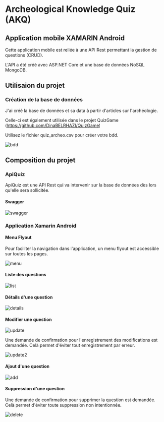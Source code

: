 # Archeological Knowledge Quiz (AKQ)

## Application mobile XAMARIN Android

Cette application mobile est reliée à une API Rest permettant la gestion de questions (CRUD).

L'API a été créé avec ASP.NET Core et une base de données NoSQL MongoDB.

## Utilisaion du projet

### Création de la base de données

J'ai créé la base de données et sa data à partir d'articles sur l'archéologie.

Celle-ci est également utilisée dans le projet QuizGame (https://github.com/DinaBELRHAZI/QuizGame)

Utilisez le fichier quiz_archeo.csv pour créer votre bdd.

![bdd](img/Mongodb_archeo_quiz.PNG)



## Composition du projet

### ApiQuiz

ApiQuiz est une API Rest qui va intervenir sur la base de données dès lors qu'elle sera sollicitée. 

#### Swagger

![swagger](img/swagger.PNG)


### Application Xamarin Android

#### Menu Flyout 

Pour faciliter la navigation dans l'application, un menu flyout est accessible sur toutes les pages.

![menu](img/menu.png)

#### Liste des questions

![list](img/list.png)

#### Détails d'une question

![details](img/details.png)

#### Modifier une question

![update](img/update.png)

Une demande de confirmation pour l'enregistrement des modifications est demandée.
Celà permet d'éviter tout enregistrement par erreur.

![update2](img/update2.png)

#### Ajout d'une question

![add](img/add.png)

#### Suppression d'une question

Une demande de confirmation pour supprimer la question est demandée.
Celà permet d'éviter toute suppression non intentionnée.

![delete](img/delete.png)

